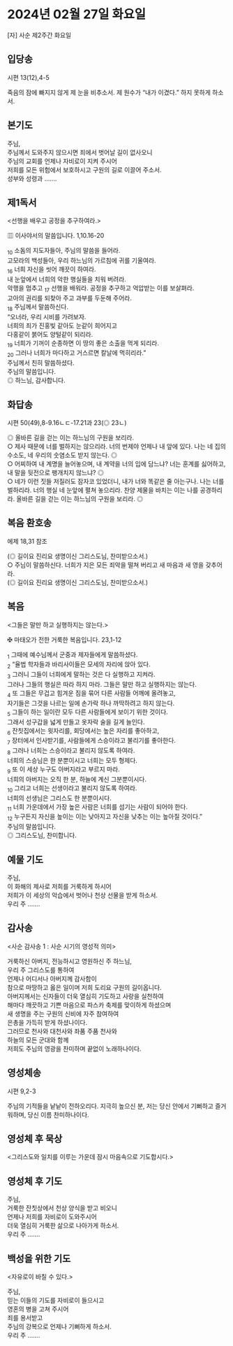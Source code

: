 # 2024년 02월 27일 화요일

[자] 사순 제2주간 화요일  


## 입당송

시편 13(12),4-5

죽음의 잠에 빠지지 않게 제 눈을 비추소서. 제 원수가 “내가 이겼다.” 하지 못하게 하소서.  
  
## 본기도

주님,  
주님께서 도와주지 않으시면 죄에서 벗어날 길이 없사오니  
주님의 교회를 언제나 자비로이 지켜 주시어  
저희를 모든 위험에서 보호하시고 구원의 길로 이끌어 주소서.  
성부와 성령과 …….  
  
## 제1독서

<선행을 배우고 공정을 추구하여라.>

▥ 이사야서의 말씀입니다. 1,10.16-20

<sub>10</sub> 소돔의 지도자들아, 주님의 말씀을 들어라.  
고모라의 백성들아, 우리 하느님의 가르침에 귀를 기울여라.  
<sub>16</sub> 너희 자신을 씻어 깨끗이 하여라.  
내 눈앞에서 너희의 악한 행실들을 치워 버려라.  
악행을 멈추고 <sub>17</sub> 선행을 배워라. 공정을 추구하고 억압받는 이를 보살펴라.  
고아의 권리를 되찾아 주고 과부를 두둔해 주어라.  
<sub>18</sub> 주님께서 말씀하신다.  
“오너라, 우리 시비를 가려보자.  
너희의 죄가 진홍빛 같아도 눈같이 희어지고  
다홍같이 붉어도 양털같이 되리라.  
<sub>19</sub> 너희가 기꺼이 순종하면 이 땅의 좋은 소출을 먹게 되리라.  
<sub>20</sub> 그러나 너희가 마다하고 거스르면 칼날에 먹히리라.”  
주님께서 친히 말씀하셨다.  
주님의 말씀입니다.  
◎ 하느님, 감사합니다.  
  
## 화답송

시편 50(49),8-9.16ㄴㄷ-17.21과 23(◎ 23ㄴ)

◎ 올바른 길을 걷는 이는 하느님의 구원을 보리라.  
○ 제사 때문에 너를 벌하지는 않으리라. 너의 번제야 언제나 내 앞에 있다. 나는 네 집의 수소도, 네 우리의 숫염소도 받지 않는다. ◎  
○ 어찌하여 내 계명을 늘어놓으며, 내 계약을 너의 입에 담느냐? 너는 훈계를 싫어하고, 내 말을 뒷전으로 팽개치지 않느냐? ◎  
○ 네가 이런 짓들 저질러도 잠자코 있었더니, 내가 너와 똑같은 줄 아는구나. 나는 너를 벌하리라. 너의 행실 네 눈앞에 펼쳐 놓으리라. 찬양 제물을 바치는 이는 나를 공경하리라. 올바른 길을 걷는 이는 하느님의 구원을 보리라. ◎  
  
## 복음 환호송

에제 18,31 참조

(◎ 길이요 진리요 생명이신 그리스도님, 찬미받으소서.)  
○ 주님이 말씀하신다. 너희가 지은 모든 죄악을 떨쳐 버리고 새 마음과 새 영을 갖추어라.  
(◎ 길이요 진리요 생명이신 그리스도님, 찬미받으소서.)  
  
## 복음

<그들은 말만 하고 실행하지는 않는다.>

✠ 마태오가 전한 거룩한 복음입니다. 23,1-12

<sub>1</sub> 그때에 예수님께서 군중과 제자들에게 말씀하셨다.  
<sub>2</sub> “율법 학자들과 바리사이들은 모세의 자리에 앉아 있다.  
<sub>3</sub> 그러니 그들이 너희에게 말하는 것은 다 실행하고 지켜라.  
그러나 그들의 행실은 따라 하지 마라. 그들은 말만 하고 실행하지는 않는다.  
<sub>4</sub> 또 그들은 무겁고 힘겨운 짐을 묶어 다른 사람들 어깨에 올려놓고,  
자기들은 그것을 나르는 일에 손가락 하나 까딱하려고 하지 않는다.  
<sub>5</sub> 그들이 하는 일이란 모두 다른 사람들에게 보이기 위한 것이다.  
그래서 성구갑을 넓게 만들고 옷자락 술을 길게 늘인다.  
<sub>6</sub> 잔칫집에서는 윗자리를, 회당에서는 높은 자리를 좋아하고,  
<sub>7</sub> 장터에서 인사받기를, 사람들에게 스승이라고 불리기를 좋아한다.  
<sub>8</sub> 그러나 너희는 스승이라고 불리지 않도록 하여라.  
너희의 스승님은 한 분뿐이시고 너희는 모두 형제다.  
<sub>9</sub> 또 이 세상 누구도 아버지라고 부르지 마라.  
너희의 아버지는 오직 한 분, 하늘에 계신 그분뿐이시다.  
<sub>10</sub> 그리고 너희는 선생이라고 불리지 않도록 하여라.  
너희의 선생님은 그리스도 한 분뿐이시다.  
<sub>11</sub> 너희 가운데에서 가장 높은 사람은 너희를 섬기는 사람이 되어야 한다.  
<sub>12</sub> 누구든지 자신을 높이는 이는 낮아지고 자신을 낮추는 이는 높아질 것이다.”  
주님의 말씀입니다.  
◎ 그리스도님, 찬미합니다.  
  
## 예물 기도

주님,  
이 화해의 제사로 저희를 거룩하게 하시어  
저희가 이 세상의 악습에서 벗어나 천상 선물을 받게 하소서.  
우리 주 …….  
  
## 감사송

<사순 감사송 1 : 사순 시기의 영성적 의미>

거룩하신 아버지, 전능하시고 영원하신 주 하느님,  
우리 주 그리스도를 통하여  
언제나 어디서나 아버지께 감사함이  
참으로 마땅하고 옳은 일이며 저희 도리요 구원의 길이옵니다.  
아버지께서는 신자들이 더욱 열심히 기도하고 사랑을 실천하여  
해마다 깨끗하고 기쁜 마음으로 파스카 축제를 맞이하게 하셨으며  
새 생명을 주는 구원의 신비에 자주 참여하여  
은총을 가득히 받게 하셨나이다.  
그러므로 천사와 대천사와 좌품 주품 천사와  
하늘의 모든 군대와 함께  
저희도 주님의 영광을 찬미하며 끝없이 노래하나이다.  
  
## 영성체송

시편 9,2-3

주님의 기적들을 낱낱이 전하오리다. 지극히 높으신 분, 저는 당신 안에서 기뻐하고 즐거워하며, 당신 이름 찬미하나이다.  
  
## 영성체 후 묵상

<그리스도와 일치를 이루는 가운데 잠시 마음속으로 기도합시다.>  
## 영성체 후 기도

주님,  
거룩한 잔칫상에서 천상 양식을 받고 비오니  
언제나 저희를 자비로이 도와주시어  
더욱 열심히 거룩한 삶으로 나아가게 하소서.  
우리 주 …….  
  
## 백성을 위한 기도

<자유로이 바칠 수 있다.>

주님,  
믿는 이들의 기도를 자비로이 들으시고  
영혼의 병을 고쳐 주시어  
죄를 용서받고  
주님의 강복으로 언제나 기뻐하게 하소서.  
우리 주 …….